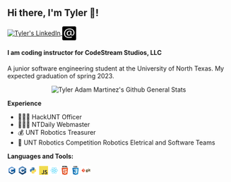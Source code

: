 

## Hi there, I'm Tyler 👋!
<!-- banner -->
<a href="https://www.linkedin.com/in/tyleradammartinez/">
  <img align="center" alt="Tyler's LinkedIn" width="31px" src="https://raw.githubusercontent.com/peterthehan/peterthehan/master/assets/linkedin.svg" />
</a>
<a href="mailto:tyleradammartinez@outlook.com">
  <img align="center" alt="Tyler's Email" width="32px" src="https://raw.githubusercontent.com/TylerAdamMartinez/TylerAdamMartinez/main/email-icon.svg"/>
</a>

<br>

#### I am coding instructor for CodeStream Studios, LLC
A junior software engineering student at the University of North Texas. My expected graduation of spring 2023. 
<p align="center"> <img src="https://github-readme-stats.vercel.app/api?username=tyleradammartinez&show_icons=true&hide_border=true&&count_private=true&include_all_commits=true&theme=gotham" alt="Tyler Adam Martinez's Github General Stats" />
  
**Experience**
  * 👨🏻‍💼 HackUNT Officer
  * 👨🏻‍💻 NTDaily Webmaster
  * 💰 UNT Robotics Treasurer
  * 🤖 UNT Robotics Competition Robotics Eletrical and Software Teams
  
**Languages and Tools:**  

<code><img height="20" src="https://raw.githubusercontent.com/github/explore/80688e429a7d4ef2fca1e82350fe8e3517d3494d/topics/c/c.png"></code>
<code><img height="20" src="https://raw.githubusercontent.com/github/explore/80688e429a7d4ef2fca1e82350fe8e3517d3494d/topics/cpp/cpp.png"></code>
<code><img height="20" src="https://raw.githubusercontent.com/github/explore/80688e429a7d4ef2fca1e82350fe8e3517d3494d/topics/python/python.png"></code>
<code><img height="20" src="https://raw.githubusercontent.com/github/explore/80688e429a7d4ef2fca1e82350fe8e3517d3494d/topics/javascript/javascript.png"></code>
<code><img height="20" src="https://raw.githubusercontent.com/github/explore/80688e429a7d4ef2fca1e82350fe8e3517d3494d/topics/react/react.png"></code>
<code><img height="20" src="https://raw.githubusercontent.com/github/explore/80688e429a7d4ef2fca1e82350fe8e3517d3494d/topics/html/html.png"></code>
<code><img height="20" src="https://raw.githubusercontent.com/github/explore/80688e429a7d4ef2fca1e82350fe8e3517d3494d/topics/css/css.png"></code>
<code><img height="20" src="https://raw.githubusercontent.com/github/explore/80688e429a7d4ef2fca1e82350fe8e3517d3494d/topics/git/git.png"></code>

